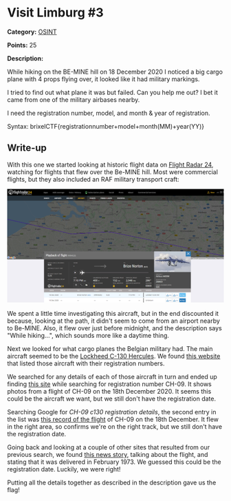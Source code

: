 # Visit Limburg #3
**Category:** [OSINT](../README.md)

**Points:** 25

**Description:**

While hiking on the BE-MINE hill on 18 December 2020 I noticed a big cargo plane with 4 props flying over, it looked like it had military markings.

I tried to find out what plane it was but failed. Can you help me out? I bet it came from one of the military airbases nearby.

I need the registration number, model, and month & year of registration.

Syntax: brixelCTF{registrationnumber+model+month(MM)+year(YY)}

## Write-up
With this one we started looking at historic flight data on [Flight Radar 24](https://www.flightradar24.com/), watching for flights that flew over the Be-MINE hill. Most were commercial flights, but they also included an RAF military transport craft:

<img src="red_herring.png" alt="A red herring!" width="700" />

We spent a little time investigating this aircraft, but in the end discounted it because, looking at the path, it didn't seem to come from an airport nearby to Be-MINE. Also, it flew over just before midnight, and the description says "While hiking...",  which sounds more like a daytime thing.

Next we looked for what cargo planes the Belgian military had. The main aircraft seemed to be the [Lockheed C-130 Hercules](https://en.wikipedia.org/wiki/Lockheed_C-130_Hercules). We found [this website](http://belmilac.wikifoundry.com/page/Lockheed+C-130H+Hercules) that listed those aircraft with their registration numbers.

We searched for any details of each of those aircraft in turn and ended up finding [this site](https://www.jetphotos.com/photo/keyword/ch-09) while searching for registration number CH-09. It shows photos from a flight of CH-09 on the 18th December 2020. It seems this could be the aircraft we want, but we still don't have the registration date.

Searching Google for *CH-09 c130 registration details*, the second entry in the list was [this record of the flight](https://www.radarbox.com/data/registration/CH-09) of CH-09 on the 18th December. It flew in the right area, so confirms we're on the right track, but we still don't have the registration date.

Going back and looking at a couple of other sites that resulted from our previous search, we found [this news story](https://ivanconinx.be/2020/12/18/belgian-air-force-retires-ch-09-one-of-its-remaining-lockheed-c-130h-hercules-transport-aircraft/), talking about the flight, and stating that it was delivered in February 1973. We guessed this could be the registration date. Luckily, we were right!

Putting all the details together as described in the description gave us the flag!
